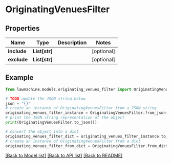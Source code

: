 # OriginatingVenuesFilter


## Properties

Name | Type | Description | Notes
------------ | ------------- | ------------- | -------------
**include** | **List[str]** |  | [optional] 
**exclude** | **List[str]** |  | [optional] 

## Example

```python
from lawmachine.models.originating_venues_filter import OriginatingVenuesFilter

# TODO update the JSON string below
json = "{}"
# create an instance of OriginatingVenuesFilter from a JSON string
originating_venues_filter_instance = OriginatingVenuesFilter.from_json(json)
# print the JSON string representation of the object
print(OriginatingVenuesFilter.to_json())

# convert the object into a dict
originating_venues_filter_dict = originating_venues_filter_instance.to_dict()
# create an instance of OriginatingVenuesFilter from a dict
originating_venues_filter_from_dict = OriginatingVenuesFilter.from_dict(originating_venues_filter_dict)
```
[[Back to Model list]](../README.md#documentation-for-models) [[Back to API list]](../README.md#documentation-for-api-endpoints) [[Back to README]](../README.md)


